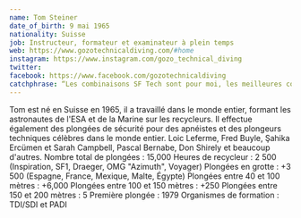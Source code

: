 ```yaml
---
name: Tom Steiner
date_of_birth: 9 mai 1965
nationality: Suisse
job: Instructeur, formateur et examinateur à plein temps
web: https://www.gozotechnicaldiving.com/#home
instagram: https://www.instagram.com/gozo_technical_diving
twitter:
facebook: https://www.facebook.com/gozotechnicaldiving
catchphrase: “Les combinaisons SF Tech sont pour moi, les meilleures combinaisons étanches jamais fabriquées avec le meilleur service client que vous pouvez obtenir.”
---
```

Tom est né en Suisse en 1965, il a travaillé dans le monde entier, formant les astronautes de l'ESA et de la Marine sur les recycleurs. Il effectue également des plongées de sécurité pour des apnéistes et des plongeurs techniques célèbres dans le monde entier. Loic Leferme, Fred Buyle, Şahika Ercümen et Sarah Campbell, Pascal Bernabe, Don Shirely et beaucoup d'autres.
Nombre total de plongées : 15,000
Heures de recycleur : 2 500 (Inspiration, SF1, Draeger, OMG "Azimuth", Voyager) Plongées en grotte : +3 500 (Espagne, France, Mexique, Malte, Égypte)
Plongées entre 40 et 100 mètres : +6,000
Plongées entre 100 et 150 mètres : +250
Plongées entre 150 et 200 mètres : 5
Première plongée : 1979
Organismes de formation : TDI/SDI et PADI